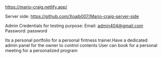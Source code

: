 https://mario-craig.netlify.app/

Server side: https://github.com/Xoaib007/Mario-craig-server-side

Admin Credentials for testing purpose:
Email: admin404@gmail.com
Password: password

Its a personal portfolio for a personal fintness trainer.Have a dedicated admin panel for the owner to control contents
User can book for a personal meeting for a personalized program 
